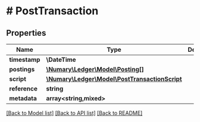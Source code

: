 # # PostTransaction

## Properties

Name | Type | Description | Notes
------------ | ------------- | ------------- | -------------
**timestamp** | **\DateTime** |  | [optional]
**postings** | [**\Numary\Ledger\Model\Posting[]**](Posting.md) |  | [optional]
**script** | [**\Numary\Ledger\Model\PostTransactionScript**](PostTransactionScript.md) |  | [optional]
**reference** | **string** |  | [optional]
**metadata** | **array<string,mixed>** |  | [optional]

[[Back to Model list]](../../README.md#models) [[Back to API list]](../../README.md#endpoints) [[Back to README]](../../README.md)
